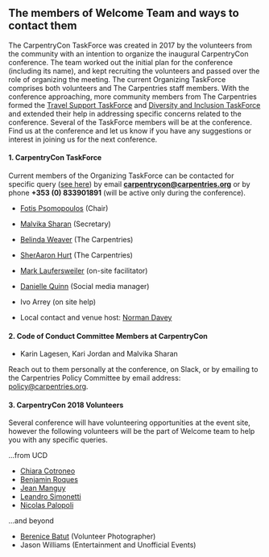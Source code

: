 ## The members of Welcome Team and ways to contact them

The CarpentryCon TaskForce was created in 2017 by the volunteers from the community with an intention to organize the inaugural CarpentryCon conference. The team worked out the initial plan for the conference (including its name), and kept recruiting the volunteers and passed over the role of organizing the meeting. The current Organizing TaskForce comprises both volunteers and The Carpentries staff members. With the conference approaching, more community members from The Carpentries formed the [Travel Support TaskForce](https://github.com/carpentries/carpentrycon/blob/master/travel_support.md) and [Diversity and Inclusion TaskForce](https://github.com/carpentries/carpentrycon/blob/master/venue.md) and extended their help in addressing specific concerns related to the conference. Several of the TaskForce members will be at the conference. Find us at the conference and let us know if you have any suggestions or interest in joining us for the next conference.

#### 1. CarpentryCon TaskForce

Current members of the Organizing TaskForce can be contacted for specific query ([see here](http://www.carpentrycon.org/#contact)) by email **carpentrycon@carpentries.org** or by phone **+353 (0) 833901891** (will be active only during the conference).

- [Fotis Psomopoulos](https://github.com/carpentries/carpentrycon/blob/master/ShortBio/TaskForce/FotisPsomopoulos-bio.md) (Chair)
- [Malvika Sharan](https://github.com/carpentries/carpentrycon/blob/master/ShortBio/TaskForce/MalvikaSharan-bio.md) (Secretary)
- [Belinda Weaver](https://github.com/carpentries/carpentrycon/blob/master/ShortBio/TaskForce/BelindaWeaver-bio.md) (The Carpentries)
- [SherAaron Hurt](https://github.com/carpentries/carpentrycon/blob/master/ShortBio/TaskForce/SherAaronHurt-bio.md) (The Carpentries)
- [Mark Laufersweiler](https://github.com/carpentries/carpentrycon/blob/master/ShortBio/TaskForce/MarkLaufersweiler-bio.md) (on-site facilitator)
- [Danielle Quinn](https://github.com/carpentries/carpentrycon/blob/master/ShortBio/TaskForce/DanielleQuinn-bio.md) (Social media manager)
- Ivo Arrey (on site help)

- Local contact and venue host: [Norman Davey](https://github.com/carpentries/carpentrycon/blob/master/ShortBio/LocalOrganizers/NormanDavey-bio.md)

#### 2. Code of Conduct Committee Members at CarpentryCon

- Karin Lagesen, Kari Jordan and Malvika Sharan

Reach out to them personally at the conference, on Slack, or by emailing to the Carpentries Policy Committee by email address: policy@carpentries.org.

#### 3. CarpentryCon 2018 Volunteers

Several conference will have volunteering opportunities at the event site, however the following volunteers will be the part of Welcome team to help you with any specific queries.

...from UCD

- [Chiara Cotroneo](https://github.com/carpentries/carpentrycon/blob/master/ShortBio/volunteers/ChiaraCotroneo.md)
- [Benjamin Roques](https://github.com/carpentries/carpentrycon/blob/master/ShortBio/volunteers/BenjaminRoques.md)
- [Jean Manguy](https://github.com/carpentries/carpentrycon/blob/master/ShortBio/volunteers/JeanManguy.md)
- [Leandro Simonetti](https://github.com/carpentries/carpentrycon/blob/master/ShortBio/volunteers/LeandroSimonetti.md)
- [Nicolas Palopoli](https://github.com/carpentries/carpentrycon/blob/master/ShortBio/volunteers/NicolasPalopoli.md)

...and beyond

- [Berenice Batut](https://github.com/carpentries/carpentrycon/blob/master/ShortBio/SessionChairs/BereniceBatut-bio.md) (Volunteer Photographer)
- Jason Williams (Entertainment and Unofficial Events)
